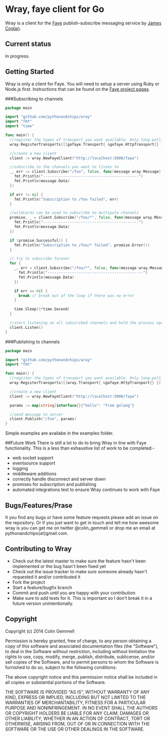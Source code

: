 # Wray, faye client for Go

Wray is a client for the [Faye](http://faye.jcoglan.com) publish-subscribe messaging service by [James Coglan](https://twitter.com/jcoglan).

## Current status

In progress.

## Getting Started

Wray is only a client for Faye. You will need to setup a server using Ruby or Node.js first. Instructions that can be found on the [Faye project pages](http://faye.jcoglan.com/).

###Subscribing to channels

```go
package main

import "github.com/pythonandchips/wray"
import "fmt"
import "time"

func main() {
  //register the types of transport you want available. Only long-polling is currently supported
  wray.RegisterTransports([]gofaye.Transport{ &gofaye.HttpTransport{} })

  //create a new client
  client := wray.NewFayeClient("http://localhost:5000/faye")

  //subscribe to the channels you want to listen to
  _, err := client.Subscribe("/foo", false, func(message wray.Message) {
    fmt.Println("-------------------------------------------")
    fmt.Println(message.Data)
  })

  if err != nil {
    fmt.Println("Subscription to /foo failed", err)
  }

  //wildcards can be used to subscribe to multipule channels
  promise, _ = client.Subscribe("/foo/*", false, func(message wray.Message) {
    fmt.Println("-------------------------------------------")
    fmt.Println(message.Data)
  })

  if !promise.Successful() {
    fmt.Println("Subscription to /foo/* failed", promise.Error())
  }

  // try to subscribe forever
  for {
    _, err = client.Subscribe("/foo/*", false, func(message wray.Message) {
      fmt.Println("-------------------------------------------")
      fmt.Println(message.Data)
    })

    if err == nil {
      break // break out of the loop if there was no error
    }

    time.Sleep(1*time.Second)
  }

  //start listening on all subscribed channels and hold the process open
  client.Listen()
}
```

###Publishing to channels

```go
package main

import "github.com/pythonandchips/wray"
import "fmt"

func main() {
  //register the types of transport you want available. Only long-polling is currently supported
  wray.RegisterTransports([]wray.Transport{ &gofaye.HttpTransport{} })

  //create a new client
  client := wray.NewFayeClient("http://localhost:5000/faye")

  params := map[string]interface{}{"hello": "from golang"}

  //send message to server
  client.Publish("/foo", params)
}
```

Simple examples are availabe in the examples folder.

##Future Work
There is still a lot to do to bring Wray in line with Faye functionality. This is a less than exhaustive list of work to be completed:-

- web socket support
- eventsource support
- logging
- middleware additions
- correctly handle disconnect and server down
- promises for subscription and publishing
- automated integrations test to ensure Wray continues to work with Faye

## Bugs/Features/Prase

It you find any bugs or have some feature requests please add an issue on the repository. Or if you just want to get in touch and tell me how awesome wray is you can get me on twitter @colin_gemmell or drop me an email at pythonandchips{at}gmail.com.

## Contributing to Wray

* Check out the latest master to make sure the feature hasn't been implemented or the bug hasn't been fixed yet
* Check out the issue tracker to make sure someone already hasn't requested it and/or contributed it
* Fork the project
* Start a feature/bugfix branch
* Commit and push until you are happy with your contribution
* Make sure to add tests for it. This is important so I don't break it in a future version unintentionally.

## Copyright

Copyright (c) 2014 Colin Gemmell

Permission is hereby granted, free of charge, to any person obtaining
a copy of this software and associated documentation files (the
"Software"), to deal in the Software without restriction, including
without limitation the rights to use, copy, modify, merge, publish,
distribute, sublicense, and/or sell copies of the Software, and to
permit persons to whom the Software is furnished to do so, subject to
the following conditions:

The above copyright notice and this permission notice shall be
included in all copies or substantial portions of the Software.

THE SOFTWARE IS PROVIDED "AS IS", WITHOUT WARRANTY OF ANY KIND,
EXPRESS OR IMPLIED, INCLUDING BUT NOT LIMITED TO THE WARRANTIES OF
MERCHANTABILITY, FITNESS FOR A PARTICULAR PURPOSE AND
NONINFRINGEMENT. IN NO EVENT SHALL THE AUTHORS OR COPYRIGHT HOLDERS BE
LIABLE FOR ANY CLAIM, DAMAGES OR OTHER LIABILITY, WHETHER IN AN ACTION
OF CONTRACT, TORT OR OTHERWISE, ARISING FROM, OUT OF OR IN CONNECTION
WITH THE SOFTWARE OR THE USE OR OTHER DEALINGS IN THE SOFTWARE.
